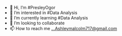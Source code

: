 - 👋 Hi, I’m #PresleyOgor
- 👀 I’m interested in #Data Analysis
- 🌱 I’m currently learning #Data Analysis
- 💞️ I’m looking to collaborate 
- 📫 How to reach me ...Ashleymalcolm717@gmail.com

<!---
PresleyOgor/PresleyOgor is a ✨ special ✨ repository because its `README.md` (this file) appears on your GitHub profile.
You can click the Preview link to take a look at your changes.
--->
